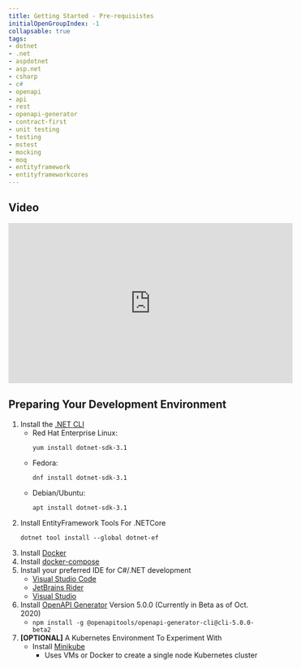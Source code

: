 ```yaml
---
title: Getting Started - Pre-requisistes
initialOpenGroupIndex: -1
collapsable: true
tags:
- dotnet
- .net
- aspdotnet
- asp.net
- csharp
- c#
- openapi
- api
- rest
- openapi-generator
- contract-first
- unit testing
- testing
- mstest
- mocking
- moq
- entityframework
- entityframeworkcores
---
```


## Video

<iframe width="560" height="315" src="https://www.youtube.com/embed/NsEDyHdysK0" frameborder="0" allow="accelerometer; autoplay; clipboard-write; encrypted-media; gyroscope; picture-in-picture" allowfullscreen></iframe>

## Preparing Your Development Environment

1. Install the [.NET CLI](https://dotnet.microsoft.com/download)
   * Red Hat Enterprise Linux: 
      ```
      yum install dotnet-sdk-3.1
      ```
   * Fedora: 
      ```
      dnf install dotnet-sdk-3.1
      ```
   * Debian/Ubuntu: 
      ```
      apt install dotnet-sdk-3.1
      ```
1. Install EntityFramework Tools For .NETCore
   ```
   dotnet tool install --global dotnet-ef
   ```
1. Install [Docker](https://www.docker.com/)
1. Install [docker-compose](https://docs.docker.com/compose/)
1. Install your preferred IDE for C#/.NET development
   * [Visual Studio Code](https://code.visualstudio.com/)
   * [JetBrains Rider](https://www.jetbrains.com/rider/)
   * [Visual Studio](https://visualstudio.microsoft.com/)
1. Install [OpenAPI Generator](https://openapi-generator.tech/) Version 5.0.0 (Currently in Beta as of Oct. 2020)
   * `npm install -g @openapitools/openapi-generator-cli@cli-5.0.0-beta2`
1. **[OPTIONAL]** A Kubernetes Environment To Experiment With
   * Install [Minikube](https://minikube.sigs.k8s.io/docs/start/)
     * Uses VMs or Docker to create a single node Kubernetes cluster



